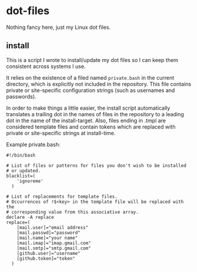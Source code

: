 # dot-files

Nothing fancy here, just my Linux dot files.


## install

This is a script I wrote to install/update my dot files so I can keep them
consistent across systems I use.

It relies on the existence of a filed named `private.bash` in the current
directory, which is explicitly not included in the repository. This file
contains private or site-specific configuration strings (such as usernames and
passwords).

In order to make things a little easier, the install script automatically
translates a trailing dot in the names of files in the repository to a leading
dot in the name of the install-target. Also, files ending in .tmpl are
considered template files and contain tokens which are replaced with private
or site-specific strings at install-time.

Example private.bash:

	#!/bin/bash
	
	# List of files or patterns for files you don't wish to be installed
	# or updated.
	blacklist=(
		'ignoreme'
	  )
	
	# List of replacements for template files.
	# Occurrences of !$<key> in the template file will be replaced with the
	# corresponding value from this associative array.
	declare -A replace
	replace=(
		[mail.user]="email address"
		[mail.passwd]="password"
		[mail.name]="your name"
		[mail.imap]="imap.gmail.com"
		[mail.smtp]="smtp.gmail.com"
		[github.user]="username"
		[github.token]="token"
	  )
